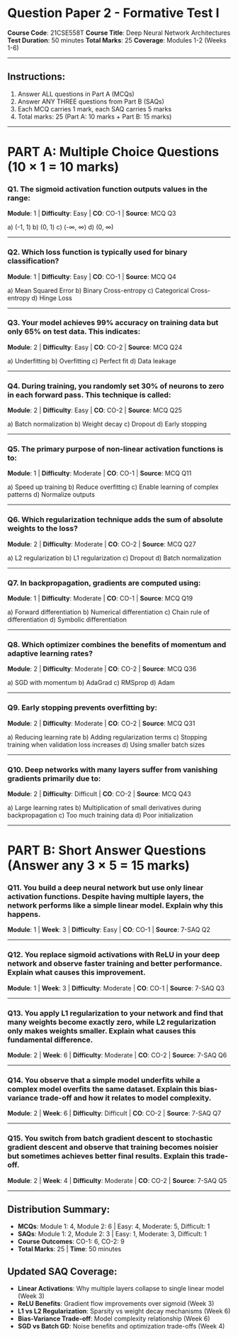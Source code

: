 # Question Paper 2 - Formative Test I
**Course Code**: 21CSE558T
**Course Title**: Deep Neural Network Architectures
**Test Duration**: 50 minutes
**Total Marks**: 25
**Coverage**: Modules 1-2 (Weeks 1-6)

---

## Instructions:
1. Answer ALL questions in Part A (MCQs)
2. Answer ANY THREE questions from Part B (SAQs)
3. Each MCQ carries 1 mark, each SAQ carries 5 marks
4. Total marks: 25 (Part A: 10 marks + Part B: 15 marks)

---

# PART A: Multiple Choice Questions (10 × 1 = 10 marks)

### Q1. The sigmoid activation function outputs values in the range:
**Module**: 1 | **Difficulty**: Easy | **CO**: CO-1 | **Source**: MCQ Q3

a) (-1, 1)
b) (0, 1)
c) (-∞, ∞)
d) (0, ∞)

---

### Q2. Which loss function is typically used for binary classification?
**Module**: 1 | **Difficulty**: Easy | **CO**: CO-1 | **Source**: MCQ Q4

a) Mean Squared Error
b) Binary Cross-entropy
c) Categorical Cross-entropy
d) Hinge Loss

---

### Q3. Your model achieves 99% accuracy on training data but only 65% on test data. This indicates:
**Module**: 2 | **Difficulty**: Easy | **CO**: CO-2 | **Source**: MCQ Q24

a) Underfitting
b) Overfitting
c) Perfect fit
d) Data leakage

---

### Q4. During training, you randomly set 30% of neurons to zero in each forward pass. This technique is called:
**Module**: 2 | **Difficulty**: Easy | **CO**: CO-2 | **Source**: MCQ Q25

a) Batch normalization
b) Weight decay
c) Dropout
d) Early stopping

---

### Q5. The primary purpose of non-linear activation functions is to:
**Module**: 1 | **Difficulty**: Moderate | **CO**: CO-1 | **Source**: MCQ Q11

a) Speed up training
b) Reduce overfitting
c) Enable learning of complex patterns
d) Normalize outputs

---

### Q6. Which regularization technique adds the sum of absolute weights to the loss?
**Module**: 2 | **Difficulty**: Moderate | **CO**: CO-2 | **Source**: MCQ Q27

a) L2 regularization
b) L1 regularization
c) Dropout
d) Batch normalization

---

### Q7. In backpropagation, gradients are computed using:
**Module**: 1 | **Difficulty**: Moderate | **CO**: CO-1 | **Source**: MCQ Q19

a) Forward differentiation
b) Numerical differentiation
c) Chain rule of differentiation
d) Symbolic differentiation

---

### Q8. Which optimizer combines the benefits of momentum and adaptive learning rates?
**Module**: 2 | **Difficulty**: Moderate | **CO**: CO-2 | **Source**: MCQ Q36

a) SGD with momentum
b) AdaGrad
c) RMSprop
d) Adam

---

### Q9. Early stopping prevents overfitting by:
**Module**: 2 | **Difficulty**: Moderate | **CO**: CO-2 | **Source**: MCQ Q31

a) Reducing learning rate
b) Adding regularization terms
c) Stopping training when validation loss increases
d) Using smaller batch sizes

---

### Q10. Deep networks with many layers suffer from vanishing gradients primarily due to:
**Module**: 2 | **Difficulty**: Difficult | **CO**: CO-2 | **Source**: MCQ Q43

a) Large learning rates
b) Multiplication of small derivatives during backpropagation
c) Too much training data
d) Poor initialization

---

# PART B: Short Answer Questions (Answer any 3 × 5 = 15 marks)

### Q11. You build a deep neural network but use only linear activation functions. Despite having multiple layers, the network performs like a simple linear model. Explain why this happens.
**Module**: 1 | **Week**: 3 | **Difficulty**: Easy | **CO**: CO-1 | **Source**: 7-SAQ Q2

---

### Q12. You replace sigmoid activations with ReLU in your deep network and observe faster training and better performance. Explain what causes this improvement.
**Module**: 1 | **Week**: 3 | **Difficulty**: Moderate | **CO**: CO-1 | **Source**: 7-SAQ Q3

---

### Q13. You apply L1 regularization to your network and find that many weights become exactly zero, while L2 regularization only makes weights smaller. Explain what causes this fundamental difference.
**Module**: 2 | **Week**: 6 | **Difficulty**: Moderate | **CO**: CO-2 | **Source**: 7-SAQ Q6

---

### Q14. You observe that a simple model underfits while a complex model overfits the same dataset. Explain this bias-variance trade-off and how it relates to model complexity.
**Module**: 2 | **Week**: 6 | **Difficulty**: Difficult | **CO**: CO-2 | **Source**: 7-SAQ Q7

---

### Q15. You switch from batch gradient descent to stochastic gradient descent and observe that training becomes noisier but sometimes achieves better final results. Explain this trade-off.
**Module**: 2 | **Week**: 4 | **Difficulty**: Moderate | **CO**: CO-2 | **Source**: 7-SAQ Q5

---

## Distribution Summary:
- **MCQs**: Module 1: 4, Module 2: 6 | Easy: 4, Moderate: 5, Difficult: 1
- **SAQs**: Module 1: 2, Module 2: 3 | Easy: 1, Moderate: 3, Difficult: 1
- **Course Outcomes**: CO-1: 6, CO-2: 9
- **Total Marks**: 25 | **Time**: 50 minutes

## Updated SAQ Coverage:
- **Linear Activations**: Why multiple layers collapse to single linear model (Week 3)
- **ReLU Benefits**: Gradient flow improvements over sigmoid (Week 3)
- **L1 vs L2 Regularization**: Sparsity vs weight decay mechanisms (Week 6)
- **Bias-Variance Trade-off**: Model complexity relationship (Week 6)
- **SGD vs Batch GD**: Noise benefits and optimization trade-offs (Week 4)